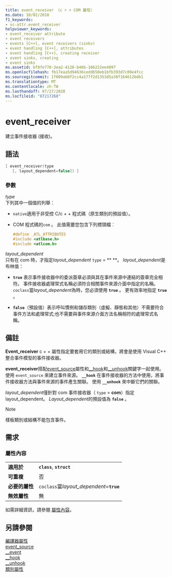```yaml
---
title: event_receiver （c + + COM 屬性）
ms.date: 10/02/2018
f1_keywords:
- vc-attr.event_receiver
helpviewer_keywords:
- event_receiver attribute
- event receivers
- events [C++], event receivers (sinks)
- event handling [C++], attributes
- event handling [C++], creating receiver
- event sinks, creating
- event sinks
ms.assetid: bf8fe770-3ea2-4128-b46b-166222ee4097
ms.openlocfilehash: fb17eaa5d94636cedd650eb1bfb393d7c09e4fcc
ms.sourcegitcommit: 1f009ab0f2cc4a177f2d1353d5a38f164612bdb1
ms.translationtype: MT
ms.contentlocale: zh-TW
ms.lasthandoff: 07/27/2020
ms.locfileid: "87217268"
---
```

# <a name="event_receiver"></a>event_receiver

建立事件接收器 (接收)。

## <a name="syntax"></a>語法

```cpp
[ event_receiver(type
   [, layout_dependent=false]) ]
```

### <a name="parameters"></a>參數

*type*<br/>
下列其中一個值的列舉：

- `native`適用于非受控 C/c + + 程式碼（原生類別的預設值）。

- COM 程式碼的`com` 。 此值需要您包含下列標頭檔︰

    ```cpp
    #define _ATL_ATTRIBUTES
    #include <atlbase.h>
    #include <atlcom.h>
    ```

*layout_dependent*<br/>
只有在 com 時，才指定*layout_dependent* `type` = ** **。 *layout_dependent*是布林值：

- **`true`** 表示事件接收器中的委派簽章必須與其在事件來源中連結的簽章完全相符。 事件接收器處理常式名稱必須符合相關事件來源介面中指定的名稱。 `coclass`當*layout_dependent*為時，您必須使用 **`true`** 。 更有效率地指定 **`true`** 。

- **`false`**（預設值）表示呼叫慣例和儲存類別（虛擬、靜態和其他）不需要符合事件方法和處理常式;也不需要與事件來源介面方法名稱相符的處理常式名稱。

## <a name="remarks"></a>備註

**Event_receiver** c + + 屬性指定要套用它的類別或結構，將會是使用 Visual C++ 整合事件模型的事件接收器。

**event_receiver**搭配[event_source](event-source.md)屬性和[__hook](../../cpp/hook.md)和[__unhook](../../cpp/unhook.md)關鍵字一起使用。 使用 `event_source` 來建立事件來源。 **`__hook`** 在事件接收器的方法中使用，將事件接收器方法與事件來源的事件產生關聯。 使用 **`__unhook`** 來中斷它們的關聯。

*layout_dependent*僅針對 com 事件接收器（ `type` = **com**）指定 layout_dependent。 *Layout_dependent*的預設值為 **`false`** 。

> [!NOTE]
> 樣板類別或結構不能包含事件。

## <a name="requirements"></a>需求

### <a name="attribute-context"></a>屬性內容

|||
|-|-|
|**適用於**|**`class`**, **`struct`**|
|**可重複**|否|
|**必要的屬性**|`coclass`當*layout_dependent*=**`true`**|
|**無效屬性**|無|

如需詳細資訊，請參閱 [屬性內容](cpp-attributes-com-net.md#contexts)。

## <a name="see-also"></a>另請參閱

[編譯器屬性](compiler-attributes.md)<br/>
[event_source](event-source.md)<br/>
[__event](../../cpp/event.md)<br/>
[__hook](../../cpp/hook.md)<br/>
[__unhook](../../cpp/unhook.md)<br/>
[類別屬性](class-attributes.md)
